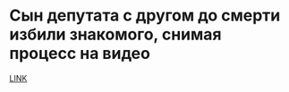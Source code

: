# Сын депутата с другом до смерти избили знакомого, снимая процесс на видео



[LINK](https://varlamov.ru/3634207.html)